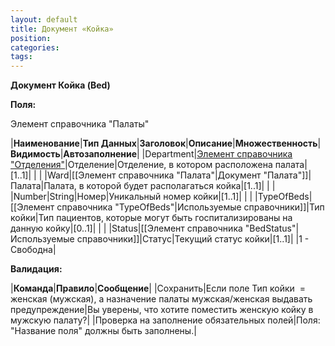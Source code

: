 ```yaml
---
layout: default
title: Документ «Койка»
position: 
categories: 
tags: 
---
```


**Документ Койка (Bed)**

**Поля:**

Элемент справочника "Палаты"

|**Наименование**|**Тип Данных**|**Заголовок**|**Описание**|**Множественность**|**Видимость**|**Автозаполнение**|
|Department|[Элемент справочника "Отделения"](http://knowledge:8081/pages/viewpage.action?pageId=49250352)|Отделение|Отделение, в котором расположена палата|[1..1]| | |
|Ward|[[Элемент справочника "Палата"|Документ "Палата"]][](http://knowledge:8081/pages/viewpage.action?pageId=49250352)|Палата|Палата, в которой будет располагаться койка|[1..1]| | |
|Number|String|Номер|Уникальный номер койки|[1..1]| | |
|TypeOfBeds|[[Элемент справочника "TypeOfBeds"|Используемые справочники]]|Тип койки|Тип пациентов, которые могут быть госпитализированы на данную койку|[0..1]| | |
|Status|[[Элемент справочника "BedStatus"|Используемые справочники]]|Статус|Текущий статус койки|[1..1]| |1 - Свободна|

**Валидация:**

|**Команда**|**Правило**|**Сообщение**|
|Сохранить|Если поле Тип койки  = женская (мужская), а назначение палаты мужская/женская выдавать предупреждение|Вы уверены, что хотите поместить женскую койку в мужскую палату?|
|Проверка на заполнение обязательных полей|Поля: "Название поля" должны быть заполнены.|

